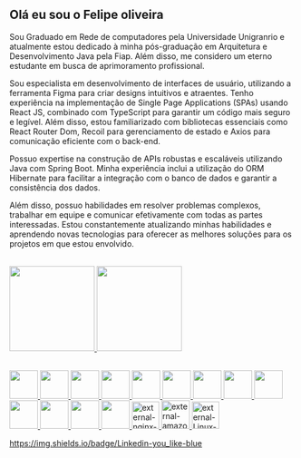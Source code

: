   ## Olá eu sou o Felipe oliveira 



Sou Graduado em Rede de computadores pela Universidade Unigranrio e atualmente estou dedicado à minha pós-graduação em Arquitetura e Desenvolvimento Java pela Fiap. Além disso, me considero um eterno estudante em busca de aprimoramento profissional.

<p>
Sou especialista em desenvolvimento de interfaces de usuário, utilizando a ferramenta Figma para criar designs intuitivos e atraentes. Tenho experiência na implementação de Single Page Applications (SPAs) usando React JS, combinado com TypeScript para garantir um código mais seguro e legível. Além disso, estou familiarizado com bibliotecas essenciais como React Router Dom, Recoil para gerenciamento de estado e Axios para comunicação eficiente com o back-end.

Possuo expertise na construção de APIs robustas e escaláveis utilizando Java com Spring Boot. Minha experiência inclui a utilização do ORM Hibernate para facilitar a integração com o banco de dados e garantir a consistência dos dados.

Além disso, possuo habilidades em resolver problemas complexos, trabalhar em equipe e comunicar efetivamente com todas as partes interessadas. Estou constantemente atualizando minhas habilidades e aprendendo novas tecnologias para oferecer as melhores soluções para os projetos em que estou envolvido.
</p>
<br>
  
  <div align="left">
  <a href="https://www.linkedin.com/in/felipeadmy/">
  <img height="150em" src="https://github-readme-stats.vercel.app/api?username=felipewiiu&show_icons=true&theme=dracula&include_all_commits=true&count_private=true"/>
  <img height="150em" src="https://github-readme-stats.vercel.app/api/top-langs/?username=felipewiiu&layout=compact&langs_count=7&theme=dracula"/>
  </div>
  <br>
  

    
   <p align="left">
  <img src="https://user-images.githubusercontent.com/25181517/192158954-f88b5814-d510-4564-b285-dff7d6400dad.png" width='50px'/>
  <img src="https://user-images.githubusercontent.com/25181517/183898674-75a4a1b1-f960-4ea9-abcb-637170a00a75.png" width='50px'/>
  <img src="https://user-images.githubusercontent.com/25181517/192158956-48192682-23d5-4bfc-9dfb-6511ade346bc.png" width='50px'/>
  <img src="https://user-images.githubusercontent.com/25181517/117447155-6a868a00-af3d-11eb-9cfe-245df15c9f3f.png" width='50px'/>
  <img src="https://user-images.githubusercontent.com/25181517/183897015-94a058a6-b86e-4e42-a37f-bf92061753e5.png" width='50px'/>
  <img src="https://user-images.githubusercontent.com/25181517/183890598-19a0ac2d-e88a-4005-a8df-1ee36782fde1.png" width='50px'/>
  <img src="https://user-images.githubusercontent.com/25181517/121401671-49102800-c959-11eb-9f6f-74d49a5e1774.png" width='50px'/>
  <img src="https://user-images.githubusercontent.com/25181517/183568594-85e280a7-0d7e-4d1a-9028-c8c2209e073c.png" width='50px'/>
  <img src="https://user-images.githubusercontent.com/25181517/183859966-a3462d8d-1bc7-4880-b353-e2cbed900ed6.png" width='50px'/>
  <img src="https://icongr.am/devicon/docker-original.svg?size=128&color=currentColor" width='50px'/>
  <img src="https://icongr.am/devicon/java-original.svg?size=128&color=currentColor" width="50px">
  <img src="https://icongr.am/devicon/postgresql-original-wordmark.svg?size=128&color=currentColor" width="50px">
  <img src="https://icongr.am/devicon/mongodb-original.svg?size=128&color=currentColor" width="50px">
  <img width="48" height="48" src="https://img.icons8.com/external-tal-revivo-shadow-tal-revivo/48/external-nginx-accelerates-content-and-application-delivery-improves-security-logo-shadow-tal-revivo.png" alt="external-nginx-accelerates-content-and-application-delivery-improves-security-logo-shadow-tal-revivo"/>
 <img width="50" height="50" src="https://img.icons8.com/external-tal-revivo-duo-tal-revivo/50/external-amazon-web-services-a-subsidiary-of-amazon-that-provides-on-demand-cloud-computing-logo-duo-tal-revivo.png" alt="external-amazon-web-services-a-subsidiary-of-amazon-that-provides-on-demand-cloud-computing-logo-duo-tal-revivo"/>
     <img width="48" height="48" src="https://img.icons8.com/external-those-icons-flat-those-icons/48/external-Linux-logos-and-brands-those-icons-flat-those-icons.png" alt="external-Linux-logos-and-brands-those-icons-flat-those-icons"/>
</p>

https://img.shields.io/badge/Linkedin-you_like-blue
  
  
